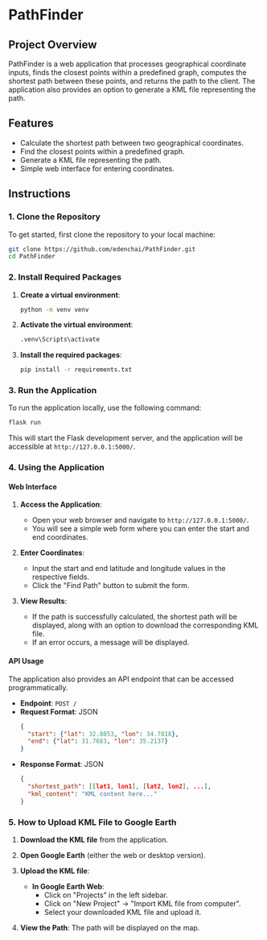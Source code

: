 
# PathFinder

## Project Overview
PathFinder is a web application that processes geographical coordinate inputs, finds the closest points within a predefined graph, computes the shortest path between these points, and returns the path to the client.
The application also provides an option to generate a KML file representing the path.

## Features
- Calculate the shortest path between two geographical coordinates.
- Find the closest points within a predefined graph.
- Generate a KML file representing the path.
- Simple web interface for entering coordinates.

## Instructions

### 1. Clone the Repository
To get started, first clone the repository to your local machine:
```bash
git clone https://github.com/edenchai/PathFinder.git
cd PathFinder
```

### 2. Install Required Packages

1. **Create a virtual environment**:
     ```bash
     python -m venv venv
     ```
     
2. **Activate the virtual environment**:
     ```bash
     .venv\Scripts\activate
     ```

3. **Install the required packages**:
   ```bash
   pip install -r requirements.txt
   ```

### 3. Run the Application
To run the application locally, use the following command:

```bash
flask run
```

This will start the Flask development server, and the application will be accessible at `http://127.0.0.1:5000/`.

### 4. Using the Application

#### Web Interface
1. **Access the Application**:
   - Open your web browser and navigate to `http://127.0.0.1:5000/`.
   - You will see a simple web form where you can enter the start and end coordinates.

2. **Enter Coordinates**:
   - Input the start and end latitude and longitude values in the respective fields.
   - Click the "Find Path" button to submit the form.

3. **View Results**:
   - If the path is successfully calculated, the shortest path will be displayed, along with an option to download the corresponding KML file.
   - If an error occurs, a message will be displayed.

#### API Usage
The application also provides an API endpoint that can be accessed programmatically.

- **Endpoint**: `POST /`
- **Request Format**: JSON
  ```json
  {
    "start": {"lat": 32.0853, "lon": 34.7818},
    "end": {"lat": 31.7683, "lon": 35.2137}
  }
  ```
- **Response Format**: JSON
  ```json
  {
    "shortest_path": [[lat1, lon1], [lat2, lon2], ...],
    "kml_content": "KML content here..."
  }
  ```

### 5. How to Upload KML File to Google Earth
1. **Download the KML file** from the application.
2. **Open Google Earth** (either the web or desktop version).
3. **Upload the KML file**:
   - **In Google Earth Web**:
     - Click on "Projects" in the left sidebar.
     - Click on "New Project" -> "Import KML file from computer".
     - Select your downloaded KML file and upload it.

4. **View the Path**: The path will be displayed on the map.
